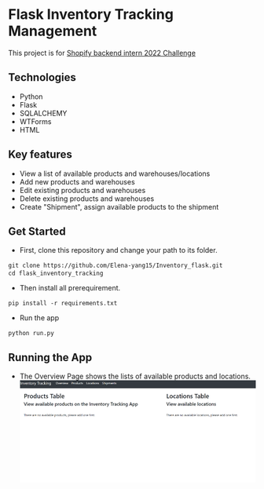 # Flask Inventory Tracking Management

This project is for [Shopify backend intern 2022 Challenge](https://docs.google.com/document/d/1PoxpoaJymXmFB3iCMhGL6js-ibht7GO_DkCF2elCySU/edit)

## Technologies
- Python
- Flask
- SQLALCHEMY
- WTForms
- HTML

## Key features
- View a list of available products and warehouses/locations 
- Add new products and warehouses
- Edit existing products and warehouses
- Delete existing products and warehouses
- Create "Shipment", assign available products to the shipment

## Get Started
- First, clone this repository and change your path to its folder.
```
git clone https://github.com/Elena-yang15/Inventory_flask.git
cd flask_inventory_tracking
```

- Then install all prerequirement.
```
pip install -r requirements.txt
```

- Run the app
```
python run.py
```

## Running the App
- The Overview Page shows the lists of available products and locations.
![screenshot for project](pictures/list.png)




